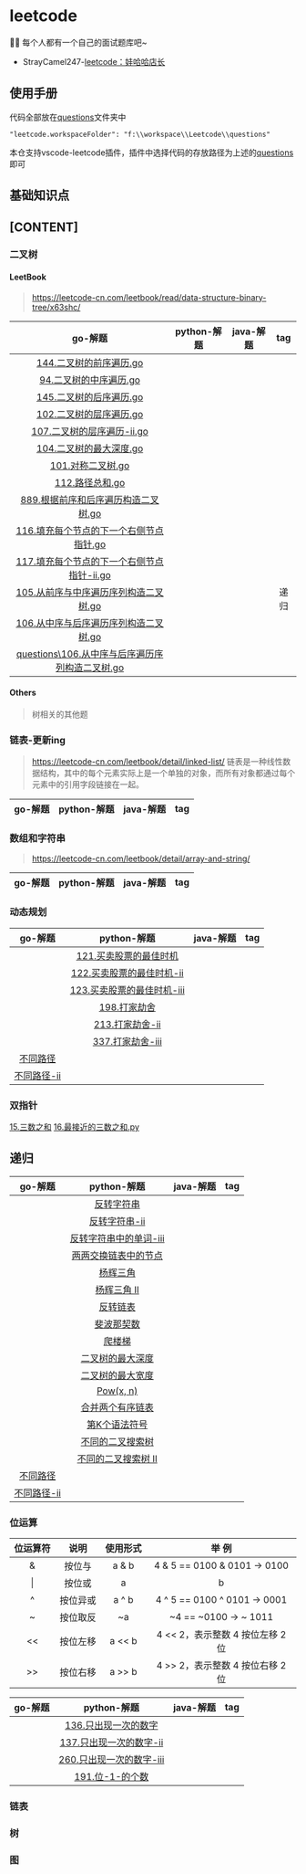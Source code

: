 # leetcode
👨‍💻 每个人都有一个自己的面试题库吧~
- StrayCamel247-[leetcode：娃哈哈店长](https://leetcode-cn.com/u/stray_camel/)
## 使用手册
代码全部放在[questions](questions)文件夹中

`"leetcode.workspaceFolder": "f:\\workspace\\Leetcode\\questions"`

本仓支持vscode-leetcode插件，插件中选择代码的存放路径为上述的[questions](questions)即可
## 基础知识点

## [CONTENT]
### 二叉树
#### LeetBook
> https://leetcode-cn.com/leetbook/read/data-structure-binary-tree/x63shc/

|go-解题|python-解题|java-解题|tag|
|:---:|:---:|:---:|:---:|
|[144.二叉树的前序遍历.go](questions\144.二叉树的前序遍历.go)| |  ||
|[94.二叉树的中序遍历.go](questions\94.二叉树的中序遍历.go)|  |  ||
|[145.二叉树的后序遍历.go](questions\145.二叉树的后序遍历.go)|  |  ||
|[102.二叉树的层序遍历.go](questions\102.二叉树的层序遍历.go)|  |  ||
|[107.二叉树的层序遍历-ii.go](questions\107.二叉树的层序遍历-ii.go)|  |  ||
|[104.二叉树的最大深度.go](questions\104.二叉树的最大深度.go)|  |  ||
|[101.对称二叉树.go](questions\101.对称二叉树.go)|  |  ||
|[112.路径总和.go](questions\112.路径总和.go)|  |  ||
|[889.根据前序和后序遍历构造二叉树.go](questions\889.根据前序和后序遍历构造二叉树.go)|  |  ||
|[116.填充每个节点的下一个右侧节点指针.go](questions\116.填充每个节点的下一个右侧节点指针.go)|  |  ||
|[117.填充每个节点的下一个右侧节点指针-ii.go](questions\117.填充每个节点的下一个右侧节点指针-ii.go)|  |  ||
|[105.从前序与中序遍历序列构造二叉树.go](questions\105.从前序与中序遍历序列构造二叉树.go)|||递归|
|[106.从中序与后序遍历序列构造二叉树.go](questions\106.从中序与后序遍历序列构造二叉树.go)||||
|[questions\106.从中序与后序遍历序列构造二叉树.go](questions\106.从中序与后序遍历序列构造二叉树.go)|

#### Others
> 树相关的其他题

### 链表-更新ing
> https://leetcode-cn.com/leetbook/detail/linked-list/
> 链表是一种线性数据结构，其中的每个元素实际上是一个单独的对象，而所有对象都通过每个元素中的引用字段链接在一起。

|go-解题|python-解题|java-解题|tag|
|:---:|:---:|:---:|:---:|

### 数组和字符串
> https://leetcode-cn.com/leetbook/detail/array-and-string/

|go-解题|python-解题|java-解题|tag|
|:---:|:---:|:---:|:---:|

### 动态规划
|go-解题|python-解题|java-解题|tag|
|:---:|:---:|:---:|:---:|
||[121.买卖股票的最佳时机](/questions/121.买卖股票的最佳时机.py)|
||[122.买卖股票的最佳时机-ii](/questions/122.买卖股票的最佳时机-ii.py)|
||[123.买卖股票的最佳时机-iii](/questions/123.买卖股票的最佳时机-iii.py)|
||[198.打家劫舍](/questions/198.打家劫舍.py)|
||[213.打家劫舍-ii](/questions/213.打家劫舍-ii.py)|
||[337.打家劫舍-iii](/questions/337.打家劫舍-iii.py)|
|[不同路径](questions\62.不同路径.go)||
|[不同路径-ii](questions\63.不同路径-ii.go)||

### 双指针
[15.三数之和](/questions/15.三数之和.py)
[16.最接近的三数之和.py](/questions/16.最接近的三数之和.py.py)

## 递归
|go-解题|python-解题|java-解题|tag|
|:---:|:---:|:---:|:---:|
||[反转字符串](./questions/344.反转字符串.py)|
||[反转字符串-ii](./questions/541.反转字符串-ii.py)|
||[反转字符串中的单词-iii](./questions/557.反转字符串中的单词-iii.py)|
||[两两交换链表中的节点](./questions/24.两两交换链表中的节点.py)|
||[杨辉三角](./questions/118.杨辉三角.py)|
||[杨辉三角 II](./questions/119.杨辉三角-ii.py)|
||[反转链表](./questions/206.反转链表.py)|
||[斐波那契数](./questions/509.斐波那契数.py)|
||[爬楼梯](./questions/70.爬楼梯.py)|
||[二叉树的最大深度](./questions/104.二叉树的最大深度.py)|
||[二叉树的最大宽度](./questions/662.二叉树最大宽度.py)|
||[Pow(x, n)](./questions/50.pow-x-n.py)|
||[合并两个有序链表](./questions/21.合并两个有序链表.py)|
||[第K个语法符号](./questions/779.第k个语法符号.py)|
||[不同的二叉搜索树](./questions/96.不同的二叉搜索树.py)|
||[不同的二叉搜索树 II](./questions/95.不同的二叉搜索树-ii.py)|
|[不同路径](questions\62.不同路径.go)||
|[不同路径-ii](questions\63.不同路径-ii.go)||

### 位运算

|位运算符|说明|使用形式|举 例|
|:---:|:---:|:---:|:---:|
|&|按位与|a & b|4 & 5 == 0100 & 0101 -> 0100 |
|\||按位或|a | b|4 \| 5 == 0100 \| 0101 -> 0101 |
|^|按位异或|a ^ b|4 ^ 5 == 0100 ^ 0101 -> 0001 |
|~|按位取反|~a|~4 == ~0100 -> ~ 1011|
|<<|按位左移|a << b|4 << 2，表示整数 4 按位左移 2 位|
|>>|按位右移|a >> b|4 >> 2，表示整数 4 按位右移 2 位|

|go-解题|python-解题|java-解题|tag|
|:---:|:---:|:---:|:---:|
||[136.只出现一次的数字](/questions/136.只出现一次的数字.py)|
||[137.只出现一次的数字-ii](/questions/137.只出现一次的数字-ii.py)|
||[260.只出现一次的数字-iii](/questions/260.只出现一次的数字-iii.py)|
||[191.位-1-的个数](/questions/191.位-1-的个数.py)|

### 链表



### 树

### 图
